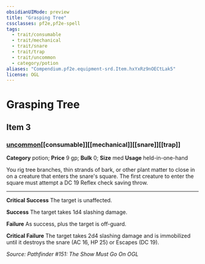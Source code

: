 ```yaml
---
obsidianUIMode: preview
title: "Grasping Tree"
cssclasses: pf2e,pf2e-spell
tags:
  - trait/consumable
  - trait/mechanical
  - trait/snare
  - trait/trap
  - trait/uncommon
  - category/potion
aliases: "Compendium.pf2e.equipment-srd.Item.hxYxRz9nOECtLak5"
license: OGL
---
```

# Grasping Tree
## Item 3
### [uncommon](uncommon "Uncommon Rarity Trait")[[consumable]][[mechanical]][[snare]][[trap]]

**Category** potion; 
**Price** 9 gp; 
**Bulk** 0; **Size** med
**Usage** held-in-one-hand

You rig tree branches, thin strands of bark, or other plant matter to close in on a creature that enters the snare's square. The first creature to enter the square must attempt a DC 19 Reflex check saving throw.

* * *

**Critical Success** The target is unaffected.

**Success** The target takes 1d4 slashing damage.

**Failure** As success, plus the target is off-guard.

**Critical Failure** The target takes 2d4 slashing damage and is immobilized until it destroys the snare (AC 16, HP 25) or Escapes (DC 19).

*Source: Pathfinder #151: The Show Must Go On*
*OGL*